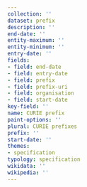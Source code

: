 ```yaml
---
collection: ''
dataset: prefix
description: ''
end-date: ''
entity-maximum: ''
entity-minimum: ''
entry-date: ''
fields:
- field: end-date
- field: entry-date
- field: prefix
- field: prefix-uri
- field: organisation
- field: start-date
key-field: ''
name: CURIE prefix
paint-options: ''
plural: CURIE prefixes
prefix: ''
start-date: ''
themes:
- specification
typology: specification
wikidata: ''
wikipedia: ''
---
```

